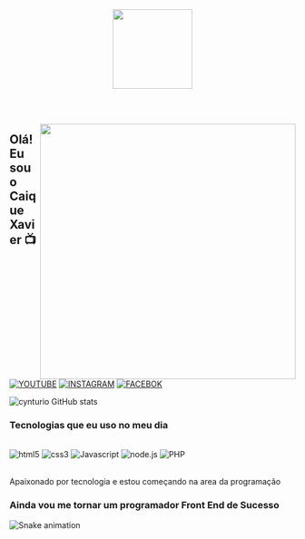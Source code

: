 <!--cabeçalho HELLO WORD-->
<div align = "center">
  <img height = "140px" src = "https://user-images.githubusercontent.com/92947069/183311882-d6cec5b0-18e8-48cf-a551-098f295fbce5.gif" >
</div>

<br><br>

<img align = "right" width = "450px"  src = "https://i.pinimg.com/originals/a9/24/3d/a9243d82d3ad7878192211221b25a18c.gif">
<!--FIM cabeçalho HELLO WORD-->

## Olá! Eu sou o Caique Xavier 📺

[![YOUTUBE](https://img.shields.io/badge/YouTube-FF0000?style=for-the-badge&logo=youtube&logoColor=white)](https://www.youtube.com/channel/UCC4nonGGlGz-XLS-5V-lbvw)
[![INSTAGRAM](https://img.shields.io/badge/Instagram-E4405F?style=for-the-badge&logo=instagram&logoColor=white)](https://www.instagram.com/caiquewolfrawr/)
[![FACEBOK](https://img.shields.io/badge/Facebook-1877F2?style=for-the-badge&logo=facebook&logoColor=white)](https://www.facebook.com/zyzzo.zyzzpha/)

![cynturio GitHub stats](https://github-readme-stats.vercel.app/api?username=cynturio&show_icons=true&theme=dracula)

### Tecnologias que eu uso no meu dia

<div style="display: inline_block"><br/>
   <img alig="center" alt="html5" src="https://img.shields.io/badge/HTML5-E34F26?style=for-the-badge&logo=html5&logoColor=white">
   <img alig="center" alt="css3" src="https://img.shields.io/badge/CSS3-1572B6?style=for-the-badge&logo=css3&logoColor=white">
   <img alig="center" alt="Javascript" src="https://img.shields.io/badge/JavaScript-F7DF1E?style=for-the-badge&logo=javascript&logoColor=black">
   <img alig="center" alt="node.js" src="https://img.shields.io/badge/Node.js-43853D?style=for-the-badge&logo=node.js&logoColor=white">
   <img alig="center" alt="PHP" src="https://img.shields.io/badge/PHP-777BB4?style=for-the-badge&logo=php&logoColor=white">
</div><br/>

Apaixonado por tecnologia e estou começando na area da programação

### Ainda vou me tornar um programador Front End de Sucesso 

![Snake animation](https://github.com/ubiratan-motta/ubiratan-motta/blob/output/github-contribution-grid-snake.svg)
